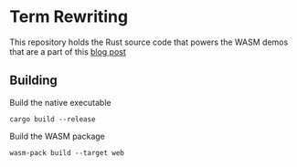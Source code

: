 
# Term Rewriting

This repository holds the Rust source code that powers the
WASM demos that are a part of this [blog post](https://irreducible.io/experiments/2023/12/term-rewriting)

## Building

Build the native executable
```shell
cargo build --release
```

Build the WASM package
```shell
wasm-pack build --target web
```
